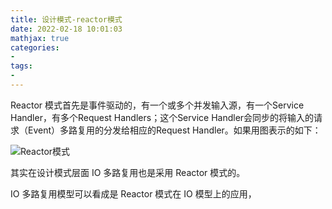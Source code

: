 ```yaml
---
title: 设计模式-reactor模式
date: 2022-02-18 10:01:03
mathjax: true
categories:
- 
tags: 
- 
---
```


Reactor 模式首先是事件驱动的，有一个或多个并发输入源，有一个Service Handler，有多个Request Handlers；这个Service Handler会同步的将输入的请求（Event）多路复用的分发给相应的Request Handler。如果用图表示的如下：

![Reactor模式](https://p1-jj.byteimg.com/tos-cn-i-t2oaga2asx/gold-user-assets/2019/4/5/169ed823caf32d30~tplv-t2oaga2asx-watermark.awebp)

其实在设计模式层面 IO 多路复用也是采用 Reactor 模式的。

IO 多路复用模型可以看成是 Reactor 模式在 IO 模型上的应用，
